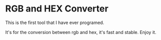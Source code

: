 # RGB and HEX Converter

This is the first tool that I have ever programed.

It's for the conversion between rgb and hex, it's fast and stable. Enjoy it.